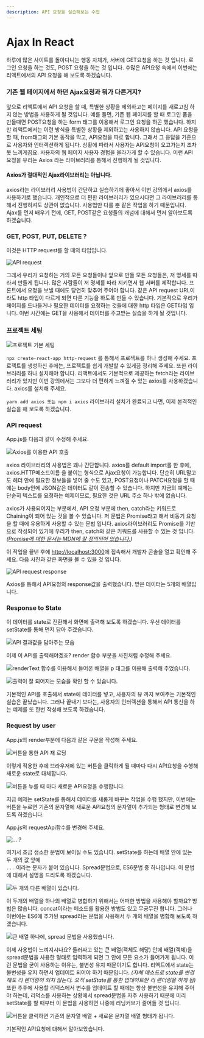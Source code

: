 ```yaml
---
description: API 요청을 실습해보는 수업
---
```


# Ajax In React

하루에 많은 사이트를 돌아다니는 행동 자체가, 서버에 GET요청을 하는 것 입니다. 로그인 요청을 하는 것도, POST 요청을 하는 것 입니다. 수많은 API요청 속에서 이번에는 리액트에서의 API 요청을 해 보도록 하겠습니다.

### 기존 웹 페이지에서 하던 Ajax요청과 뭐가 다른거지?

앞으로 리액트에서 API 요청을 할 때, 특별한 상황을 제외하고는 페이지를 새로고침 하지 않는 방법을 사용하게 될 것입니다. 예를 들면, 기존 웹 페이지를 할 때 로그인 폼을 만들때면 POST요청을 하는 form 태그를 이용해서 로그인 요청을 하곤 했습니다. 하지만 리액트에서는 이런 방식을 특별한 상황을 제외하고는 사용하지 않습니다. API 요청을 할 때, from태그의 기본 동작을 막고, API요청을 따로 합니다. 그래서 그 응답을 기준으로 사용자와 인터렉션하게 됩니다. 상황에 따라서 사용자는 API요청이 오고가는지 조차 못 느끼게끔요. 사용자의 웹 페이지 사용자 경험을 올라가게 할 수 있습니다. 이런 API 요청을 우리는 Axios 라는 라이브러리를 통해서 진행하게 될 것입니다.

#### Axios가 절대적인 Ajax라이브러리는 아닙니다.

axios라는 라이브러리 사용법이 간단하고 실습하기에 좋아서 이번 강의에서 axios를 사용하기로 했습니다. 개인적으로 더 편한 라이브러리가 있으시다면 그 라이브러리를 통해서 진행하셔도 상관이 없습니다. 사용법만 다를 뿐 같은 작업을 하기 때문입니다. Ajax를 먼저 배우기 전에, GET, POST같은 요청들의 개념에 대해서 먼저 알아보도록 하겠습니다.

### GET, POST, PUT, DELETE ?

이것은 HTTP request를 할 때의 타입입니다.

![API request](../.gitbook/assets/2019-02-10-10.11.13.png)

그래서 우리가 요청하는 거의 모든 요청들이나 앞으로 만들 모든 요청들은, 저 명세를 따라서 만들게 됩니다. 많은 사람들이 저 명세를 따라 지키면서 웹 서버를 제작합니다. 프론트에서 요청을 보낼 때에도 당연히 맞추어 주어야 합니다. 같은 API request URL이라도 http 타입이 다르게 되면 다른 기능을 하도록 만들 수 있습니다. 기본적으로 우리가 페이지를 드나들거나 필요한 데이터를 요청하는 것들에 대한 http 타입은 GET타입 입니다. 이번 시간에는 GET을 사용해서 데이터를 주고받는 실습을 하게 될 것입니다.

### 프로젝트 세팅

![&#xD504;&#xB85C;&#xC81D;&#xD2B8; &#xAE30;&#xBCF8; &#xC138;&#xD305;](../.gitbook/assets/2019-02-10-9.48.00%20%281%29.png)

`npx create-react-app http-request` 를 통해서 프로젝트를 하나 생성해 주세요. 프로젝트를 생성하신 후에는, 프로젝트를 쉽게 개발할 수 있게끔 정리해 주세요. 또한 라이브러리를 하나 설치해야 합니다. 리액트에서도 기본적으로 제공하는 fetch라는 라이브러리가 있지만 이번 강의에서는 그보다 더 편하게 느껴질 수 있는 axios를 사용하겠습니다. axios를 설치해 주세요.

`yarn add axios 또는 npm i axios` 라이브러리 설치가 완료되고 나면, 이제 본격적인 실습을 해 보도록 하겠습니다.

### API request

App.js를 다음과 같이 수정해 주세요.

![Axios&#xB97C; &#xC774;&#xC6A9;&#xD55C; API &#xD638;&#xCD9C;](../.gitbook/assets/2019-02-10-9.52.17.png)

axios 라이브러리의 사용법은 꽤나 간단합니다. axios를 default import를 한 후에, axios.HTTP메소드이름 을 붙이는 형식으로 Ajax요청이 가능합니다. 단순히 URL말고도 헤더 안에 필요한 정보들을 넣어 줄 수도 있고, POST요청이나 PATCH요청을 할 때에는 body안에 JSON같은 데이터도 같이 전송할 수 있습니다. 하지만 지금의 예제는 단순히 텍스트를 요청하는 예제이므로, 필요한 것은 URL 주소 하나 밖에 없습니다. 

axios가 사용되어지는 부분에서, API 요청 부분에 then, catch라는 키워드로 Chaining이 되어 있는 것을 볼 수 있습니다. 저 문법은 Promise라고 해서 비동기 요청을 할 때에 유용하게 사용할 수 있는 문법 입니다. axios라이브러리도 Promise를 기반으로 작성되어 있기에 우리가 then, catch와 같은 키워드를 사용할 수 있는 것 입니다. _\(_[_Promise에 대한 문서는 MDN에 잘 정의되어 있습니다._](https://developer.mozilla.org/ko/docs/Web/JavaScript/Guide/Using_promises)_\)_

이 작업을 끝낸 후에 [http://localhost:3000](http://localhost:3000)에 접속해서 개발자 콘솔을 열고 확인해 주세요. 다음 사진과 같은 화면을 볼 수 있을 것 입니다.

![API request response](../.gitbook/assets/2019-02-10-9.52.08.png)

Axios를 통해서 API요청의 response값을 출력했습니다. 받은 데이터는 5개의 배열입니다. 

### Response to State

이 데이터를 state로 전환해서 화면에 출력해 보도록 하겠습니다. 우선 데이터를 setState를 통해 먼저 담아 주겠습니다.

![API &#xACB0;&#xACFC;&#xAC12;&#xC744; &#xB2F4;&#xC544;&#xC8FC;&#xB294; &#xBAA8;&#xC2B5;](../.gitbook/assets/2019-02-13-1.06.51.png)

이제 이 API를 출력해야겠죠? render 함수 부분을 사진처럼 수정해 주세요.

![renderText &#xD568;&#xC218;&#xB97C; &#xC774;&#xC6A9;&#xD574;&#xC11C; &#xB4E4;&#xC5B4;&#xC628; &#xBC30;&#xC5F4;&#xC744; p &#xD0DC;&#xADF8;&#xB97C; &#xC774;&#xC6A9;&#xD574; &#xCD9C;&#xB825;&#xD574; &#xC8FC;&#xC5C8;&#xC2B5;&#xB2C8;&#xB2E4;.](../.gitbook/assets/2019-02-13-1.08.20.png)

![&#xCD9C;&#xB825;&#xC774; &#xC798; &#xB418;&#xC5B4;&#xC9C0;&#xB294; &#xBAA8;&#xC2B5;&#xC744; &#xD655;&#xC778; &#xD560; &#xC218; &#xC788;&#xC2B5;&#xB2C8;&#xB2E4;.](../.gitbook/assets/2019-02-13-1.09.59.png)

기본적인 API를 호출해서 state에 데이터를 넣고, 사용자의 뷰 까지 보여주는 기본적인 실습은 끝났습니다. 그러나 끝내기 보다는, 사용자의 인터렉션을 통해서 API 통신을 하는 예제를 또 한번 작성해 보도록 하겠습니다.

### Request by user

App.js의 render부분에 다음과 같은 구문을 작성해 주세요.

![&#xBC84;&#xD2BC;&#xC744; &#xD1B5;&#xD55C; API &#xC7AC; &#xB85C;&#xB529;](../.gitbook/assets/2019-02-13-1.16.19.png)

이렇게 적용한 후에 브라우저에 있는 버튼을 클릭하게 될 때마다 다시 API요청을 수행해 새로운 state로 대체합니다.

![&#xBC84;&#xD2BC;&#xC744; &#xB204;&#xB97C; &#xB54C; &#xB9C8;&#xB2E4; &#xC0C8;&#xB85C;&#xC6B4; API&#xC694;&#xCCAD;&#xC744; &#xC218;&#xD589;&#xD569;&#xB2C8;&#xB2E4;.](../.gitbook/assets/2019-02-13-1.29.13.png)

지금 예제는 setState를 통해서 데이터를 새롭게 바꾸는 작업을 수행 했지만, 이번에는 버튼을 누르면 기존의 문자열에 새로운 API요청의 문자열이 추가되는 형태로 변경해 보도록 하겠습니다.

App.js의 requestApi함수를 변경해 주세요.

![... ?](../.gitbook/assets/2019-02-13-1.40.26.png)

여기서 조금 생소한 문법이 보이실 수도 있습니다. setState를 하는데 배열 안에 있는 두 개의 값 앞에   
`...` 이라는 문자가 붙어 있습니다. Spread문법으로, ES6문법 중 하나입니다. 이 문법에 대해서 설명을 드리도록 하겠습니다.

![&#xB450; &#xAC1C;&#xC758; &#xB2E4;&#xB978; &#xBC30;&#xC5F4;&#xC774; &#xC788;&#xC2B5;&#xB2C8;&#xB2E4;.](../.gitbook/assets/2019-02-13-1.44.20.png)

이 두개의 배열을 하나의 배열로 병합하기 위해서는 어떠한 방법을 사용해야 할까요? 방법은 많습니다. concat이라는 메소드를 활용한 방법도 있고 무궁무진 합니다. 그러나 이번에는 ES6에 추가된 spread라는 문법을 사용해서 두 개의 배열을 병합해 보도록 하겠습니다.

![&#xD070; &#xBC30;&#xC5F4; &#xD558;&#xB098;&#xC5D0;, spread &#xBB38;&#xBC95;&#xC744; &#xC0AC;&#xC6A9;&#xD588;&#xC2B5;&#xB2C8;&#xB2E4;.](../.gitbook/assets/2019-02-13-1.46.11.png)

이제 사용법이 느껴지시나요? 둘러싸고 있는 큰 배열\(객체도 해당\) 안에 배열\(객체\)을 spread문법을 사용한 형태로 입력하게 되면 그 안에 모든 요소가 들어가게 됩니다. 이런 문법을 굳이 사용하는 이유는, 불변성 유지 때문이기도 합니다. 리액트에서 state는 불변성을 유지 하면서 업데이트 되어야 하기 때문입니다. _\(자체 메소드로 state를 변경해도 리 렌더링이 되지 않는다. 오직 setState를 통한 업데이트만 리 렌더링을 하게 됨\)_ 또한 추후에 사용할 리덕스에서 변수를 업데이트 할 때에는 항상 불변성을 유지해 주어야 하는데, 리덕스를 사용하는 상황에서 spread문법을 자주 사용하기 때문에 미리 setState를 할 때부터 이 문법을 사용하면 나중에 러닝커브가 줄어들 것 입니다.

![&#xBC84;&#xD2BC;&#xC744; &#xD074;&#xB9AD;&#xD558;&#xBA74; &#xAE30;&#xC874;&#xC758; &#xBB38;&#xC790;&#xC5F4; &#xBC30;&#xC5F4; + &#xC0C8;&#xB85C;&#xC6B4; &#xBB38;&#xC790;&#xC5F4; &#xBC30;&#xC5F4; &#xD615;&#xD0DC;&#xAC00; &#xB429;&#xB2C8;&#xB2E4;.](../.gitbook/assets/2019-02-13-1.59.35.png)

기본적인 API요청에 대해서 알아보았습니다.





